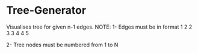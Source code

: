 # Tree-Generator
Visualises tree for given n-1 edges.
NOTE: 
1- Edges must be in format
1 2
2 3
3 4
4 5

2- Tree nodes must be numbered from 1 to N 
